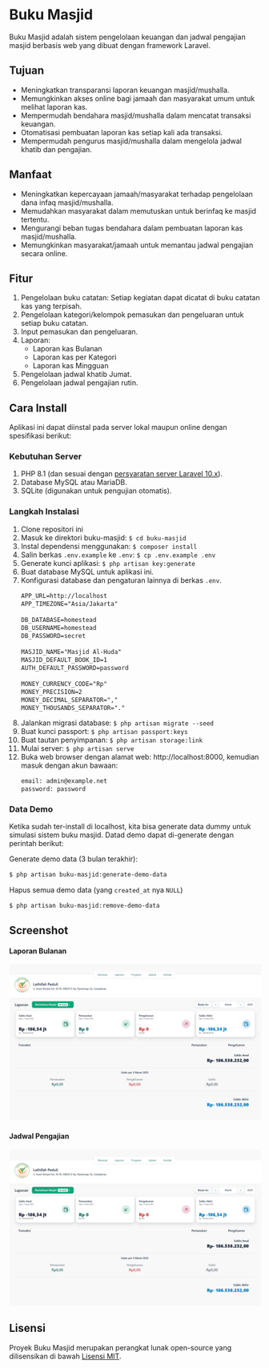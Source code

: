 # Buku Masjid

Buku Masjid adalah sistem pengelolaan keuangan dan jadwal pengajian masjid berbasis web yang dibuat dengan framework Laravel.

## Tujuan

- Meningkatkan transparansi laporan keuangan masjid/mushalla.
- Memungkinkan akses online bagi jamaah dan masyarakat umum untuk melihat laporan kas.
- Mempermudah bendahara masjid/mushalla dalam mencatat transaksi keuangan.
- Otomatisasi pembuatan laporan kas setiap kali ada transaksi.
- Mempermudah pengurus masjid/mushalla dalam mengelola jadwal khatib dan pengajian.

## Manfaat

- Meningkatkan kepercayaan jamaah/masyarakat terhadap pengelolaan dana infaq masjid/mushalla.
- Memudahkan masyarakat dalam memutuskan untuk berinfaq ke masjid tertentu.
- Mengurangi beban tugas bendahara dalam pembuatan laporan kas masjid/mushalla.
- Memungkinkan masyarakat/jamaah untuk memantau jadwal pengajian secara online.

## Fitur

1. Pengelolaan buku catatan: Setiap kegiatan dapat dicatat di buku catatan kas yang terpisah.
2. Pengelolaan kategori/kelompok pemasukan dan pengeluaran untuk setiap buku catatan.
3. Input pemasukan dan pengeluaran.
4. Laporan:
   - Laporan kas Bulanan
   - Laporan kas per Kategori
   - Laporan kas Mingguan
5. Pengelolaan jadwal khatib Jumat.
6. Pengelolaan jadwal pengajian rutin.

## Cara Install

Aplikasi ini dapat diinstal pada server lokal maupun online dengan spesifikasi berikut:

### Kebutuhan Server

1. PHP 8.1 (dan sesuai dengan [persyaratan server Laravel 10.x](https://laravel.com/docs/10.x/deployment#server-requirements)).
2. Database MySQL atau MariaDB.
3. SQLite (digunakan untuk pengujian otomatis).

### Langkah Instalasi

1. Clone repositori ini
2. Masuk ke direktori buku-masjid: `$ cd buku-masjid`
3. Instal dependensi menggunakan: `$ composer install`
4. Salin berkas `.env.example` ke `.env`: `$ cp .env.example .env`
5. Generate kunci aplikasi: `$ php artisan key:generate`
6. Buat database MySQL untuk aplikasi ini.
7. Konfigurasi database dan pengaturan lainnya di berkas `.env`.
    ```
    APP_URL=http://localhost
    APP_TIMEZONE="Asia/Jakarta"

    DB_DATABASE=homestead
    DB_USERNAME=homestead
    DB_PASSWORD=secret

    MASJID_NAME="Masjid Al-Huda"
    MASJID_DEFAULT_BOOK_ID=1
    AUTH_DEFAULT_PASSWORD=password

    MONEY_CURRENCY_CODE="Rp"
    MONEY_PRECISION=2
    MONEY_DECIMAL_SEPARATOR=","
    MONEY_THOUSANDS_SEPARATOR="."
    ```
8. Jalankan migrasi database: `$ php artisan migrate --seed`
9. Buat kunci passport: `$ php artisan passport:keys`
10. Buat tautan penyimpanan: `$ php artisan storage:link`
11. Mulai server: `$ php artisan serve`
12. Buka web browser dengan alamat web: http://localhost:8000, kemudian masuk dengan akun bawaan:
    ```
    email: admin@example.net
    password: password
    ```

### Data Demo

Ketika sudah ter-install di localhost, kita bisa generate data dummy untuk simulasi sistem buku masjid. Datad demo dapat di-generate dengan perintah berikut:

Generate demo data (3 bulan terakhir):

```bash
$ php artisan buku-masjid:generate-demo-data
```

Hapus semua demo data (yang `created_at` nya `NULL`)

```bash
$ php artisan buku-masjid:remove-demo-data
```


## Screenshot

#### Laporan Bulanan

![Laporan Bulanan](public/screenshots/Screenshot_63.png)


#### Jadwal Pengajian

![Jadwal Pengajian](public/screenshots/Screenshot_63.png)


## Lisensi

Proyek Buku Masjid merupakan perangkat lunak open-source yang dilisensikan di bawah [Lisensi MIT](LICENSE).
